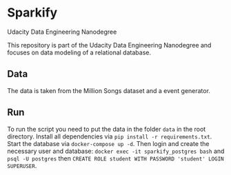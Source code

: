 # Sparkify
Udacity Data Engineering Nanodegree

This repository is part of the Udacity Data Engineering Nanodegree and focuses on data modeling of a relational database.

## Data

The data is taken from the Million Songs dataset and a event generator.

## Run

To run the script you need to put the data in the folder `data` in the root directory.
Install all dependencies via `pip install -r requirements.txt`.
Start the database via `docker-compose up -d`. Then login and create the necessary user and database:
`docker exec -it sparkify_postgres bash` and `psql -U postgres` then `CREATE ROLE student WITH PASSWORD 'student' LOGIN SUPERUSER`.